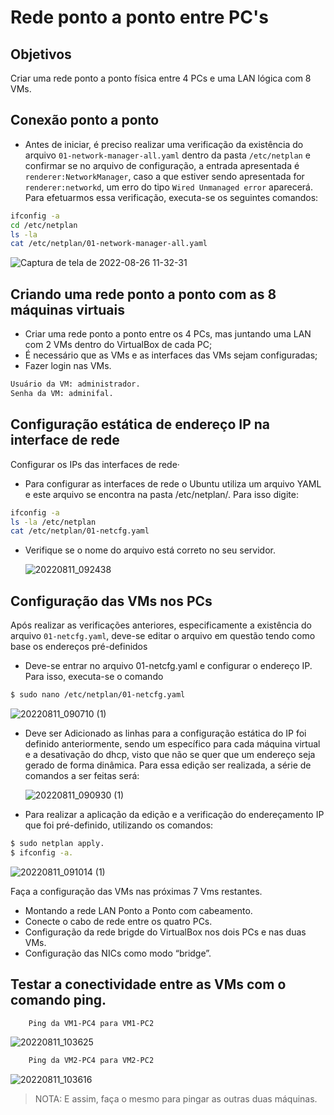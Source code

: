 <h1 align="left"> Rede ponto a ponto entre PC's</h1>

## Objetivos
 Criar uma rede ponto a ponto física entre 4 PCs e uma LAN lógica com 8 VMs.

 ## Conexão ponto a ponto
 
* Antes de iniciar, é preciso realizar uma verificação da existência do arquivo ```01-network-manager-all.yaml``` dentro da pasta ```/etc/netplan``` e confirmar se no arquivo de configuração, a entrada apresentada é ```renderer:NetworkManager```, caso a que estiver sendo apresentada for ```renderer:networkd```, um erro do tipo ```Wired Unmanaged error``` aparecerá. Para efetuarmos essa verificação, executa-se os seguintes comandos:
```bash
ifconfig -a
cd /etc/netplan
ls -la 
cat /etc/netplan/01-network-manager-all.yaml
```

  ![Captura de tela de 2022-08-26 11-32-31](https://user-images.githubusercontent.com/80183918/186927925-62fb0d6a-b115-4f28-bd7a-e3f0acaa72db.png)

## Criando uma rede ponto a ponto com as 8 máquinas virtuais
* Criar uma rede ponto a ponto entre os 4 PCs, mas juntando uma LAN com 2 VMs dentro do VirtualBox de cada PC;
* É necessário que as VMs e as interfaces das VMs sejam configuradas;
* Fazer login nas VMs.
```bash
Usuário da VM: administrador.
Senha da VM: adminifal.
   ```
## Configuração estática de endereço IP na interface de rede
 Configurar os IPs das interfaces de rede·
* Para configurar as interfaces de rede o Ubuntu utiliza um arquivo YAML e este arquivo se encontra na pasta /etc/netplan/. Para isso digite:

```bash
ifconfig -a
ls -la /etc/netplan
cat /etc/netplan/01-netcfg.yaml
```
* Verifique se o nome do arquivo está correto no seu servidor.

  ![20220811_092438](https://user-images.githubusercontent.com/80183918/186790808-855c9080-1296-458b-b669-0b269d6aa1ff.jpg)
   
## Configuração das VMs nos PCs
Após realizar as verificações anteriores, especificamente a existência do arquivo ```01-netcfg.yaml```, deve-se editar o arquivo em questão tendo como base os endereços pré-definidos

* Deve-se entrar no arquivo 01-netcfg.yaml e configurar o endereço IP. Para isso, executa-se o comando
```bash
$ sudo nano /etc/netplan/01-netcfg.yaml
```
   ![20220811_090710 (1)](https://user-images.githubusercontent.com/80183918/186922783-ae8ae5b4-294c-4f65-8084-5213ccd255a4.jpeg)
  
* Deve ser Adicionado as linhas para a configuração estática do IP foi definido anteriormente, sendo um específico para cada máquina virtual e a desativação do dhcp, visto que não se quer que um endereço seja gerado de forma dinâmica. Para essa edição ser realizada, a série de comandos a ser feitas será:
  
   ![20220811_090930 (1)](https://user-images.githubusercontent.com/80183918/186922784-bc6c8f4c-04a3-465e-a1a9-04b1fe53eca9.jpeg)

* Para realizar a aplicação da edição e a verificação do endereçamento IP que foi pré-definido, utilizando os comandos:

```bash
$ sudo netplan apply.
$ ifconfig -a.
```

  ![20220811_091014 (1)](https://user-images.githubusercontent.com/80183918/186922788-c459e692-8fac-44c8-94c5-b176cde24b40.jpeg)
  
 Faça a configuração das VMs nas próximas 7 Vms restantes.
* Montando a rede LAN Ponto a Ponto com cabeamento.
* Conecte o cabo de rede entre os quatro PCs.
* Configuração da rede brigde do VirtualBox nos dois PCs e nas duas VMs.
* Configuração das NICs como modo “bridge”.
## Testar a conectividade entre as VMs com o comando ping.
```bash
    Ping da VM1-PC4 para VM1-PC2
```    
   ![20220811_103625](https://user-images.githubusercontent.com/80183918/186924089-c7b60969-9cef-4756-bcf6-a11434cc47b6.jpeg)

```bash
    Ping da VM2-PC4 para VM2-PC2
```
   ![20220811_103616](https://user-images.githubusercontent.com/80183918/186924079-8b17e16e-a807-4a51-80e5-01104170f92f.jpeg)

> NOTA: E assim, faça o mesmo para pingar as outras duas máquinas.






     



